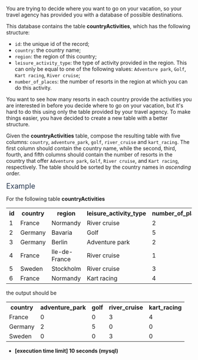 <p>You are trying to decide where you want to go on your vacation, so your travel agency has provided you with a database of possible destinations.</p>
<p>This database contains the table <strong>countryActivities</strong>, which has the following structure:</p>
<ul>
<li><code>id</code>: the unique id of the record;</li>
<li><code>country</code>: the country name;</li>
<li><code>region</code>: the region of this country;</li>
<li><code>leisure_activity_type</code>: the type of activity provided in the region. This can only be equal to one of the following values: <code>Adventure park</code>, <code>Golf</code>, <code>Kart racing</code>, <code>River cruise</code>;</li>
<li><code>number_of_places</code>: the number of resorts in the region at which you can do this activity.</li>
</ul>
<p>You want to see how many resorts in each country provide the activities you are interested in before you decide where to go on your vacation, but it's hard to do this using only the table provided by your travel agency. To make things easier, you have decided to create a new table with a better structure.</p>
<p>Given the <strong>countryActivities</strong> table, compose the resulting table with five columns: <code>country</code>, <code>adventure_park</code>, <code>golf</code>, <code>river_cruise</code> and <code>kart_racing</code>. The first column should contain the country name, while the second, third, fourth, and fifth columns should contain the number of resorts in the country that offer <code>Adventure park</code>, <code>Golf</code>, <code>River cruise</code>, and <code>Kart racing</code>, respectively. The table should be sorted by the country names in <em>ascending</em> order.</p>
<p><span class="markdown--header" style="color:#2b3b52;font-size:1.4em">Example</span></p>
<p>For the following table <strong>countryActivities</strong></p>
<table>
<tr>
<th>id</th>
<th>country</th>
<th>region</th>
<th>leisure_activity_type</th>
<th>number_of_places</th>
</tr>
<tr>
<td>1</td>
<td>France</td>
<td>Normandy</td>
<td>River cruise</td>
<td>2</td>
</tr>
<tr>
<td>2</td>
<td>Germany</td>
<td>Bavaria</td>
<td>Golf</td>
<td>5</td>
</tr> 
<tr>
<td>3</td>
<td>Germany</td>
<td>Berlin</td>
<td>Adventure park</td>
<td>2</td>
</tr> 
<tr>
<td>4</td>
<td>France</td>
<td>Ile-de-France</td>
<td>River cruise</td>
<td>1</td>
</tr>
<tr>
<td>5</td>
<td>Sweden</td>
<td>Stockholm</td>
<td>River cruise</td>
<td>3</td>
</tr>
<tr>
<td>6</td>
<td>France</td>
<td>Normandy</td>
<td>Kart racing</td>
<td>4</td>
</tr>
</table>
<p>the output should be</p>
<table>
<tr>
<th>country</th>
<th>adventure_park</th>
<th>golf</th>
<th>river_cruise</th>
<th>kart_racing</th>
</tr>
<tr>
<td>France</td>
<td>0</td>
<td>0</td>
<td>3</td>
<td>4</td>
</tr>
<tr>
<td>Germany</td>
<td>2</td>
<td>5</td>
<td>0</td>
<td>0</td>
</tr>
<tr>
<td>Sweden</td>
<td>0</td>
<td>0</td>
<td>3</td>
<td>0</td>
</tr>
</table>
<ul>
<li><strong>[execution time limit] 10 seconds (mysql)</strong></li>
</ul>
